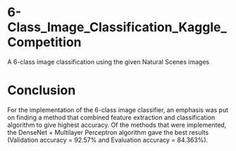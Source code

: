 # 6-Class_Image_Classification_Kaggle_Competition
 A 6-class image classification using the given Natural Scenes images

# Conclusion

For the implementation of the 6-class image classifier, an emphasis was put on finding a  method that combined feature extraction and classification algorithm to give highest accuracy. Of the methods that were implemented, the DenseNet + Multilayer Perceptron algorithm gave the best results (Validation accuracy = 92.57% and Evaluation accuracy = 84.363%). 

